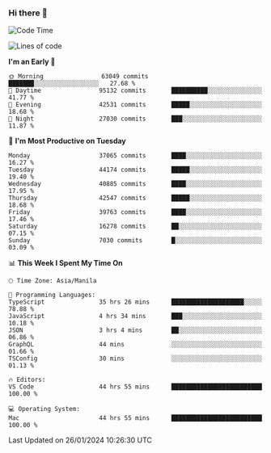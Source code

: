 ### Hi there 👋

<!--START_SECTION:waka-->
![Code Time](http://img.shields.io/badge/Code%20Time-4%2C804%20hrs%2016%20mins-blue)

![Lines of code](https://img.shields.io/badge/From%20Hello%20World%20I%27ve%20Written-106.3%20million%20lines%20of%20code-blue)

**I'm an Early 🐤** 

```text
🌞 Morning                63049 commits       ███████░░░░░░░░░░░░░░░░░░   27.68 % 
🌆 Daytime                95132 commits       ██████████░░░░░░░░░░░░░░░   41.77 % 
🌃 Evening                42531 commits       █████░░░░░░░░░░░░░░░░░░░░   18.68 % 
🌙 Night                  27030 commits       ███░░░░░░░░░░░░░░░░░░░░░░   11.87 % 
```
📅 **I'm Most Productive on Tuesday** 

```text
Monday                   37065 commits       ████░░░░░░░░░░░░░░░░░░░░░   16.27 % 
Tuesday                  44174 commits       █████░░░░░░░░░░░░░░░░░░░░   19.40 % 
Wednesday                40885 commits       ████░░░░░░░░░░░░░░░░░░░░░   17.95 % 
Thursday                 42547 commits       █████░░░░░░░░░░░░░░░░░░░░   18.68 % 
Friday                   39763 commits       ████░░░░░░░░░░░░░░░░░░░░░   17.46 % 
Saturday                 16278 commits       ██░░░░░░░░░░░░░░░░░░░░░░░   07.15 % 
Sunday                   7030 commits        █░░░░░░░░░░░░░░░░░░░░░░░░   03.09 % 
```


📊 **This Week I Spent My Time On** 

```text
🕑︎ Time Zone: Asia/Manila

💬 Programming Languages: 
TypeScript               35 hrs 26 mins      ████████████████████░░░░░   78.88 % 
JavaScript               4 hrs 34 mins       ███░░░░░░░░░░░░░░░░░░░░░░   10.18 % 
JSON                     3 hrs 4 mins        ██░░░░░░░░░░░░░░░░░░░░░░░   06.86 % 
GraphQL                  44 mins             ░░░░░░░░░░░░░░░░░░░░░░░░░   01.66 % 
TSConfig                 30 mins             ░░░░░░░░░░░░░░░░░░░░░░░░░   01.13 % 

🔥 Editors: 
VS Code                  44 hrs 55 mins      █████████████████████████   100.00 % 

💻 Operating System: 
Mac                      44 hrs 55 mins      █████████████████████████   100.00 % 
```


 Last Updated on 26/01/2024 10:26:30 UTC
<!--END_SECTION:waka-->


<!--
**rad182/rad182** is a ✨ _special_ ✨ repository because its `README.md` (this file) appears on your GitHub profile.

Here are some ideas to get you started:

- 🔭 I’m currently working on ...
- 🌱 I’m currently learning ...
- 👯 I’m looking to collaborate on ...
- 🤔 I’m looking for help with ...
- 💬 Ask me about ...
- 📫 How to reach me: ...
- 😄 Pronouns: ...
- ⚡ Fun fact: ...
-->

